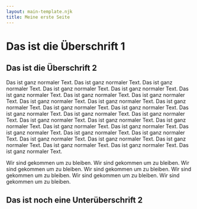 ```yaml
---
layout: main-template.njk
title: Meine erste Seite
---
```


# Das ist die Überschrift 1
## Das ist die Überschrift 2

Das ist ganz normaler Text. Das ist ganz normaler Text. Das ist ganz normaler Text. Das ist ganz normaler Text. Das ist ganz normaler Text. Das ist ganz normaler Text. Das ist ganz normaler Text. Das ist ganz normaler Text. Das ist ganz normaler Text. Das ist ganz normaler Text. Das ist ganz normaler Text. Das ist ganz normaler Text. Das ist ganz normaler Text. Das ist ganz normaler Text. Das ist ganz normaler Text. Das ist ganz normaler Text. Das ist ganz normaler Text. Das ist ganz normaler Text. Das ist ganz normaler Text. Das ist ganz normaler Text. Das ist ganz normaler Text. Das ist ganz normaler Text. Das ist ganz normaler Text. Das ist ganz normaler Text. Das ist ganz normaler Text. Das ist ganz normaler Text. Das ist ganz normaler Text. Das ist ganz normaler Text. Das ist ganz normaler Text. Das ist ganz normaler Text. 

Wir sind gekommen um zu bleiben. Wir sind gekommen um zu bleiben. Wir sind gekommen um zu bleiben. Wir sind gekommen um zu bleiben. Wir sind gekommen um zu bleiben. Wir sind gekommen um zu bleiben. Wir sind gekommen um zu bleiben. 

## Das ist noch eine Unterüberschrift 2
